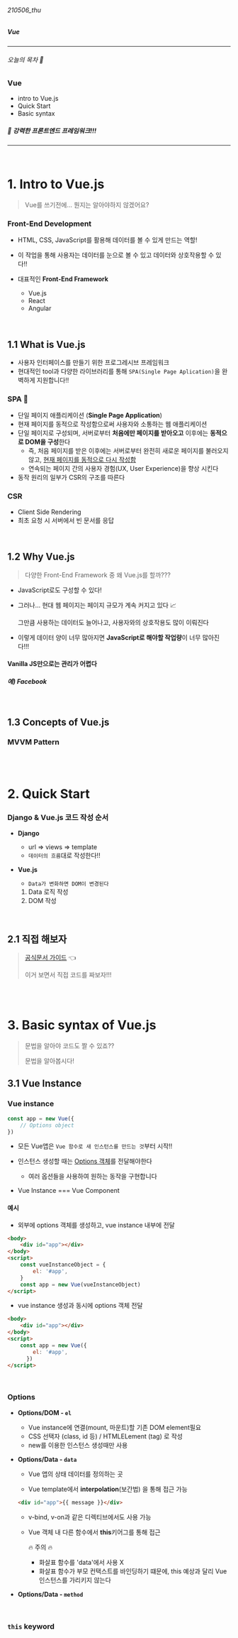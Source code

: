 ###### 210506_thu

##### Vue

<hr>



###### 오늘의 목차 :rocket:

### Vue

- intro to Vue.js
- Quick Start
- Basic syntax

##### :night_with_stars: 강력한 프론트엔드 프레임워크!!!

<hr>



<br>

# 1. Intro to Vue.js

> Vue를 쓰기전에... 뭔지는 알아야하지 않겠어요?

### Front-End Development

- HTML, CSS, JavaScript를 활용해 데이터를 볼 수 있게 만드는 역할!
- 이 작업을 통해 사용자는 데이터를 눈으로 볼 수 있고 데이터와 상호작용할 수 있다!!

- 대표적인 **Front-End Framework**
  - Vue.js
  - React
  - Angular

<br>

## 1.1 What is Vue.js

- 사용자 인터페이스를 만들기 위한 프로그레시브 프레임워크
- 현대적인 tool과 다양한 라이브러리를 통해 `SPA(Single Page Aplication)`을 완벽하게 지원합니다!!

### SPA :cherry_blossom:

- 단일 페이지 애플리케이션 (**Single Page Application**)
- 현재 페이지를 동적으로 작성함으로써 사용자와 소통하는 웹 애플리케이션
- 단일 페이지로 구성되며, 서버로부터 **처음에만 페이지를 받아오고** 이후에는 **동적으로 DOM을 구성**한다
  - 즉, 처음 페이지를 받은 이후에는 서버로부터 완전히 새로운 페이지를 불러오지 않고, <u>현재 페이지를 동적으로 다시 작성함</u>
  - 연속되는 페이지 간의 사용자 경험(UX, User Experience)을 향상 시킨다
- 동작 원리의 일부가 CSR의 구조를 따른다

### CSR

- Client Side Rendering
- 최초 요청 시 서버에서 빈 문서를 응답







<br>

## 1.2 Why Vue.js

> 다양한 Front-End Framework 중 왜 Vue.js를 할까???

- JavaScript로도 구성할 수 있다!

- 그러나... 현대 웹 페이지는 페이지 규모가 계속 커지고 있다 :chart_with_upwards_trend:

  그만큼 사용하는 데이터도 늘어나고, 사용자와의 상호작용도 많이 이뤄진다

- 이렇게 데이터 양이 너무 많아지면 **JavaScript로 해야할 작업량**이 너무 많아진다!!!

#### Vanilla JS만으로는 관리가 어렵다

##### 예) Facebook



<br>

## 1.3 Concepts of Vue.js

### MVVM Pattern



<br>

<br>

# 2. Quick Start

### Django & Vue.js 코드 작성 순서

- **Django**

  - url => views => template
  - `데이터의 흐름`대로 작성한다!!

- **Vue.js**

  - `Data가 변화하면 DOM이 변경된다`

  1. Data 로직 작성
  2. DOM 작성

<br>

## 2.1 직접 해보자

> [공식문서 가이드](https://kr.vuejs.org/v2/guide/index.html) :point_left:
>
> 이거 보면서 직접 코드를 짜보자!!!





<br>

<br>

# 3. Basic syntax of Vue.js

> 문법을 알아야 코드도 짤 수 있죠??
>
> 문법을 알아봅시다!

## 3.1 Vue Instance

### Vue instance

```javascript
const app = new Vue({
    // Options object
})
```

- 모든 Vue앱은 `Vue 함수로 새 인스턴스를 만드는 것`부터 시작!!

- 인스턴스 생성할 때는 <u>Options 객체</u>를 전달해야한다
  - 여러 옵션들을 사용하여 원하는 동작을 구현합니다
- Vue Instance === Vue Component

#### 예시

- 외부에 options 객체를 생성하고, vue instance 내부에 전달

```html
<body>
    <div id="app"></div>
</body>
<script>
	const vueInstanceObject = {
        el: '#app',
    }
    const app = new Vue(vueInstanceObject)
</script>
```

- vue instance 생성과 동시에 options 객체 전달

```html
<body>
    <div id="app"></div>
</body>
<script>
    const app = new Vue({
      	el: '#app',
      })
</script>
```

<br>

### Options

- **Options/DOM - `el`**
  - Vue instance에 연결(mount, 마운트)할 기존 DOM element필요
  - CSS 선택자 (class, id 등) / HTMLELement (tag) 로 작성 
  - new를 이용한 인스턴스 생성때만 사용

- **Options/Data - `data`**

  - Vue 앱의 상태 데이터를 정의하는 곳

  - Vue template에서 **interpolation**(보간법) 을 통해 접근 가능

  ```html
  <div id="app">{{ message }}</div>
  ```

  - v-bind, v-on과 같은 디렉티브에서도 사용 가능

  - Vue 객체 내 다른 함수에서 **this**키어그를 통해 접근

    :fire: 주의 :fire:

    - 화살표 함수를 'data'에서 사용 X
    - 화살표 함수가 부모 컨택스트를 바인딩하기 떄문에, this 예상과 달리 Vue 인스턴스를 가리키지 않는다

- **Options/Data - `method`**



<br>

### `this` keyword


